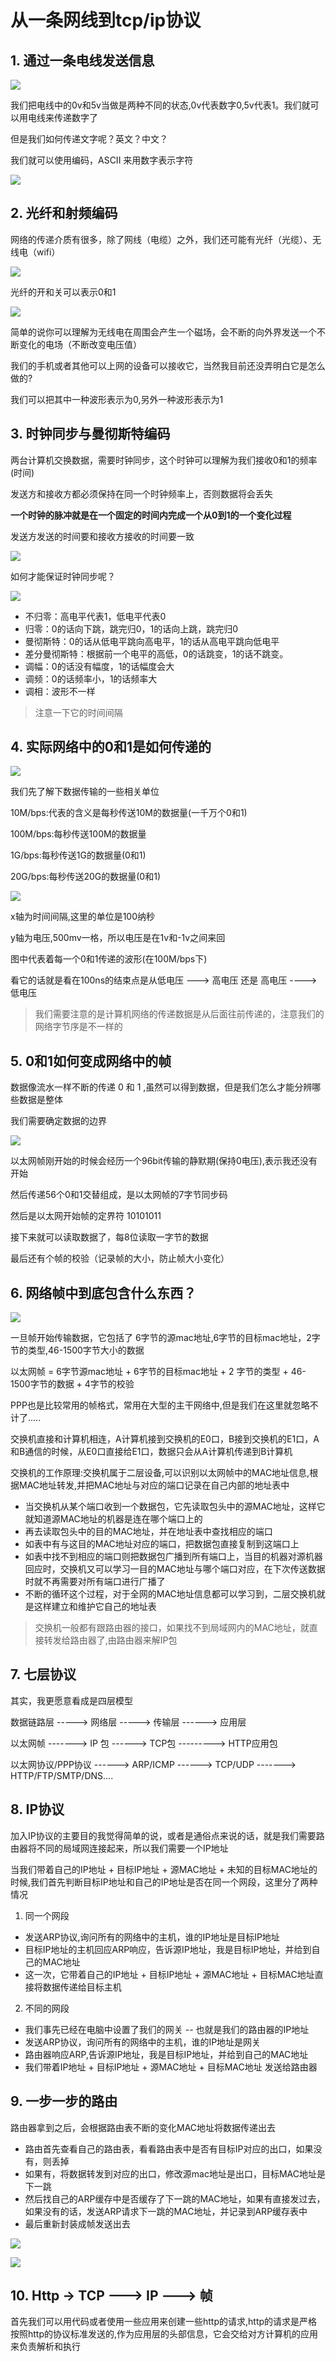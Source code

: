 # 从一条网线到tcp/ip协议

## 1. 通过一条电线发送信息

![](./image/网线.png)

我们把电线中的0v和5v当做是两种不同的状态,0v代表数字0,5v代表1。我们就可以用电线来传递数字了

但是我们如何传递文字呢？英文？中文？

我们就可以使用编码，ASCII 来用数字表示字符

![](./image/电信号光信号.png)

## 2. 光纤和射频编码

网络的传递介质有很多，除了网线（电缆）之外，我们还可能有光纤（光缆）、无线电（wifi）

![](./image/光纤.png)

光纤的开和关可以表示0和1

![](./image/无线电.png)

简单的说你可以理解为无线电在周围会产生一个磁场，会不断的向外界发送一个不断变化的电场（不断改变电压值）

我们的手机或者其他可以上网的设备可以接收它，当然我目前还没弄明白它是怎么做的?

我们可以把其中一种波形表示为0,另外一种波形表示为1

## 3. 时钟同步与曼彻斯特编码

两台计算机交换数据，需要时钟同步，这个时钟可以理解为我们接收0和1的频率(时间)

发送方和接收方都必须保持在同一个时钟频率上，否则数据将会丢失

**一个时钟的脉冲就是在一个固定的时间内完成一个从0到1的一个变化过程**

发送方发送的时间要和接收方接收的时间要一致

![](./image/网络传输的介质.png)

如何才能保证时钟同步呢？

![](./image/调制信号.png)

- 不归零：高电平代表1，低电平代表0
- 归零：0的话向下跳，跳完归0，1的话向上跳，跳完归0
- 曼彻斯特：0的话从低电平跳向高电平，1的话从高电平跳向低电平
- 差分曼彻斯特：根据前一个电平的高低，0的话跳变，1的话不跳变。
- 调幅：0的话没有幅度，1的话幅度会大
- 调频：0的话频率小，1的话频率大
- 调相：波形不一样

> 注意一下它的时间间隔

## 4. 实际网络中的0和1是如何传递的

![](./image/如何处理0和1.png)

我们先了解下数据传输的一些相关单位

10M/bps:代表的含义是每秒传送10M的数据量(一千万个0和1)

100M/bps:每秒传送100M的数据量

1G/bps:每秒传送1G的数据量(0和1)

20G/bps:每秒传送20G的数据量(0和1)

![](./image/示波器.png)

x轴为时间间隔,这里的单位是100纳秒

y轴为电压,500mv一格，所以电压是在1v和-1v之间来回

图中代表着每一个0和1传递的波形(在100M/bps下)

看它的话就是看在100ns的结束点是从低电压 ---> 高电压 还是 高电压 ----> 低电压

> 我们需要注意的是计算机网络的传递数据是从后面往前传递的，注意我们的网络字节序是不一样的

## 5. 0和1如何变成网络中的帧

数据像流水一样不断的传递 0 和 1 ,虽然可以得到数据，但是我们怎么才能分辨哪些数据是整体

我们需要确定数据的边界

![](./image/以太网帧.png)

以太网帧刚开始的时候会经历一个96bit传输的静默期(保持0电压),表示我还没有开始

然后传递56个0和1交替组成，是以太网帧的7字节同步码

然后是以太网开始帧的定界符 10101011

接下来就可以读取数据了，每8位读取一字节的数据

最后还有个帧的校验（记录帧的大小，防止帧大小变化）

## 6. 网络帧中到底包含什么东西？

![](./image/以太网帧结构.png)

一旦帧开始传输数据，它包括了 6字节的源mac地址,6字节的目标mac地址，2字节的类型,46-1500字节大小的数据

以太网帧 = 6字节源mac地址  +  6字节的目标mac地址  + 2 字节的类型 + 46-1500字节的数据 + 4字节的校验

PPP也是比较常用的帧格式，常用在大型的主干网络中,但是我们在这里就忽略不计了.....

交换机直接和计算机相连，A计算机接到交换机的E0口，B接到交换机的E1口，A和B通信的时候，从E0口直接给E1口，数据只会从A计算机传递到B计算机

交换机的工作原理:交换机属于二层设备,可以识别以太网帧中的MAC地址信息,根据MAC地址转发,并把MAC地址与对应的端口记录在自己内部的地址表中

- 当交换机从某个端口收到一个数据包，它先读取包头中的源MAC地址，这样它就知道源MAC地址的机器是连在哪个端口上的
- 再去读取包头中的目的MAC地址，并在地址表中查找相应的端口
- 如表中有与这目的MAC地址对应的端口，把数据包直接复制到这端口上
- 如表中找不到相应的端口则把数据包广播到所有端口上，当目的机器对源机器回应时，交换机又可以学习一目的MAC地址与哪个端口对应，在下次传送数据时就不再需要对所有端口进行广播了
- 不断的循环这个过程，对于全网的MAC地址信息都可以学习到，二层交换机就是这样建立和维护它自己的地址表

> 交换机一般都有跟路由器的接口，如果找不到局域网内的MAC地址，就直接转发给路由器了,由路由器来解IP包

## 7. 七层协议

其实，我更愿意看成是四层模型 

数据链路层 -----> 网络层 -----> 传输层 ------> 应用层

以太网帧 -------> IP 包 ------> TCP包 ---------> HTTP应用包

以太网协议/PPP协议 ------> ARP/ICMP ------> TCP/UDP -------> HTTP/FTP/SMTP/DNS....



## 8. IP协议

加入IP协议的主要目的我觉得简单的说，或者是通俗点来说的话，就是我们需要路由器将不同的局域网连接起来，所以我们需要一个IP地址

当我们带着自己的IP地址 + 目标IP地址 + 源MAC地址 + 未知的目标MAC地址的时候,我们首先判断目标IP地址和自己的IP地址是否在同一个网段，这里分了两种情况

1. 同一个网段

- 发送ARP协议,询问所有的网络中的主机，谁的IP地址是目标IP地址
- 目标IP地址的主机回应ARP响应，告诉源IP地址，我是目标IP地址，并给到自己的MAC地址
- 这一次，它带着自己的IP地址 + 目标IP地址 + 源MAC地址 + 目标MAC地址直接将数据传递给目标主机

2. 不同的网段

- 我们事先已经在电脑中设置了我们的网关 -- 也就是我们的路由器的IP地址
- 发送ARP协议，询问所有的网络中的主机，谁的IP地址是网关
- 路由器响应ARP,告诉源IP地址，我是目标IP地址，并给到自己的MAC地址
- 我们带着IP地址 + 目标IP地址 + 源MAC地址 + 目标MAC地址 发送给路由器



## 9. 一步一步的路由

路由器拿到之后，会根据路由表不断的变化MAC地址将数据传递出去


- 路由首先查看自己的路由表，看看路由表中是否有目标IP对应的出口，如果没有，则丢掉
- 如果有，将数据转发到对应的出口，修改源mac地址是出口，目标MAC地址是下一跳
- 然后找自己的ARP缓存中是否缓存了下一跳的MAC地址，如果有直接发过去，如果没有的话，发送ARP请求下一跳的MAC地址，并记录到ARP缓存表中
- 最后重新封装成帧发送出去

![](./image/路由跳转1.png)

![](./image/路由跳转2.png)


## 10. Http -> TCP ---> IP ---> 帧

首先我们可以用代码或者使用一些应用来创建一些http的请求,http的请求是严格按照http的协议标准发送的,作为应用层的头部信息，它会交给对方计算机的应用来负责解析和执行














